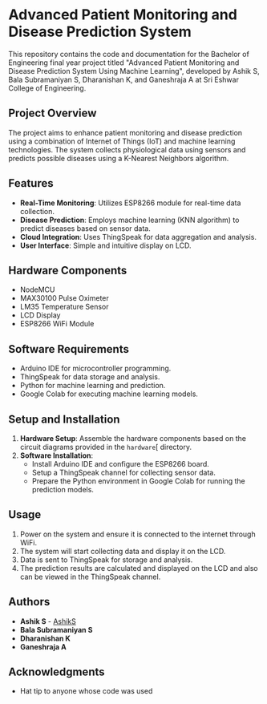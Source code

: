 # Advanced Patient Monitoring and Disease Prediction System

This repository contains the code and documentation for the Bachelor of Engineering final year project titled "Advanced Patient Monitoring and Disease Prediction System Using Machine Learning", developed by Ashik S, Bala Subramaniyan S, Dharanishan K, and Ganeshraja A at Sri Eshwar College of Engineering.

## Project Overview

The project aims to enhance patient monitoring and disease prediction using a combination of Internet of Things (IoT) and machine learning technologies. The system collects physiological data using sensors and predicts possible diseases using a K-Nearest Neighbors algorithm.

## Features

- **Real-Time Monitoring**: Utilizes ESP8266 module for real-time data collection.
- **Disease Prediction**: Employs machine learning (KNN algorithm) to predict diseases based on sensor data.
- **Cloud Integration**: Uses ThingSpeak for data aggregation and analysis.
- **User Interface**: Simple and intuitive display on LCD.

## Hardware Components

- NodeMCU
- MAX30100 Pulse Oximeter
- LM35 Temperature Sensor
- LCD Display
- ESP8266 WiFi Module

## Software Requirements

- Arduino IDE for microcontroller programming.
- ThingSpeak for data storage and analysis.
- Python for machine learning and prediction.
- Google Colab for executing machine learning models.

## Setup and Installation

1. **Hardware Setup**: Assemble the hardware components based on the circuit diagrams provided in the `hardware`[ directory.
2. **Software Installation**:
   - Install Arduino IDE and configure the ESP8266 board.
   - Setup a ThingSpeak channel for collecting sensor data.
   - Prepare the Python environment in Google Colab for running the prediction models.

## Usage

1. Power on the system and ensure it is connected to the internet through WiFi.
2. The system will start collecting data and display it on the LCD.
3. Data is sent to ThingSpeak for storage and analysis.
4. The prediction results are calculated and displayed on the LCD and also can be viewed in the ThingSpeak channel.


## Authors

- **Ashik S** - [AshikS](https://github.com/Ashiksenthil)
- **Bala Subramaniyan S** 
- **Dharanishan K**  
- **Ganeshraja A**  

## Acknowledgments

- Hat tip to anyone whose code was used

